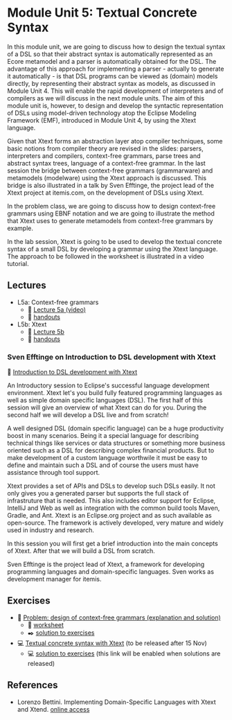 <link rel='stylesheet' href='web/swiss.css'/>

# Module Unit 5: Textual Concrete Syntax

In this module unit, we are going to discuss how to design the textual syntax of a DSL so that their abstract syntax is automatically represented as an Ecore metamodel and a parser is automatically obtained for the DSL. The advantage of this approach for implementing a parser - actually to generate it automatically - is that DSL programs can be viewed as (domain) models directly, by representing their abstract syntax as models, as discussed in Module Unit 4. This will enable the rapid development of interpreters and of compilers as we will discuss in the next module units. The aim of this module unit is, however, to design and develop the syntactic representation of DSLs using model-driven technology atop the Eclipse Modeling Framework (EMF), introduced in Module Unit 4, by using the Xtext language. 

Given that Xtext forms an abstraction layer atop compiler techniques, some basic notions from compiler theory are revised in the slides: parsers, interpreters and compilers, context-free grammars, parse trees and abstract syntax trees, language of a context-free grammar. In the last session the bridge between context-free grammars (grammarware) and metamodels (modelware) using the Xtext approach is discussed. This bridge is also illustrated in a talk by Sven Efftinge, the project lead of the Xtext project at itemis.com, on the development of DSLs using Xtext. 

In the problem class, we are going to discuss how to design context-free grammars using EBNF notation and we are going to illustrate the method that Xtext uses to generate metamodels from context-free grammars by example.

In the lab session, Xtext is going to be used to develop the textual concrete syntax of a small DSL by developing a grammar using the Xtext language. The approach to be followed in the worksheet is illustrated in a video tutorial.

## Lectures

* L5a: Context-free grammars 
  * :movie_camera: [Lecture 5a (video)](https://leicester.cloud.panopto.eu/Panopto/Pages/Viewer.aspx?id=5f7b169b-aa72-49e8-be42-ed0911bfb028)
  * :notebook: [handouts](./L5a_handouts.pdf)
* L5b: Xtext 
  * :movie_camera: [Lecture 5b](https://leicester.cloud.panopto.eu/Panopto/Pages/Viewer.aspx?id=ab8d4d92-7b7a-4541-bb64-bdf148284e5a) 
  * :notebook: [handouts](./L5b_handouts.pdf)

### Sven Efftinge on Introduction to DSL development with Xtext

:movie_camera: [Introduction to DSL development with Xtext](https://vimeo.com/138873446)

An Introductory session to Eclipse's successful language development environment. Xtext let's you build fully featured programming languages as well as simple domain specific languages (DSL). The first half of this session will give an overview of what Xtext can do for you. During the second half we will develop a DSL live and from scratch!

A well designed DSL (domain specific language) can be a huge productivity boost in many scenarios. Being it a special language for describing technical things like services or data structures or something more business oriented such as a DSL for describing complex financial products. But to make development of a custom language worthwile it must be easy to define and maintain such a DSL and of course the users must have assistance through tool support.

Xtext provides a set of APIs and DSLs to develop such DSLs easily. It not only gives you a generated parser but supports the full stack of infrastruture that is needed. This also includes editor support for Eclipse, IntelliJ and Web as well as integration with the common build tools Maven, Gradle, and Ant. Xtext is an Eclipse.org project and as such available as open-source. The framework is actively developed, very mature and widely used in industry and research.

In this session you will first get a brief introduction into the main concepts of Xtext. After that we will build a DSL from scratch.

Sven Efftinge is the project lead of Xtext, a framework for developing programming languages and domain-specific languages. Sven works as development manager for itemis.

## Exercises

* :movie_camera: [Problem: design of context-free grammars (explanation and solution)](https://leicester.cloud.panopto.eu/Panopto/Pages/Viewer.aspx?id=0df1cbe3-d78b-46dc-8c2e-912c4fb87ab0) 
  * :notebook: [worksheet](./sur2.pdf) 
  * :black_nib: [solution to exercises](./sur2_solution.pdf) 
* :computer: [Textual concrete syntax with Xtext](TBA)  (to be released after 15 Nov) 
  * :computer: [solution to exercises](TbA) (this link will be enabled when solutions are released)

  
## References

* Lorenzo Bettini. Implementing Domain-Specific Languages with Xtext and Xtend. [online access](http://readinglists.le.ac.uk/items/6833D3AD-5488-CEA7-BA79-2A89043D5633.html?referrer=%2Flists%2F0B9D5ADC-32C2-3DDC-5F17-D6D96DCC5924.html%23item-6833D3AD-5488-CEA7-BA79-2A89043D5633)
